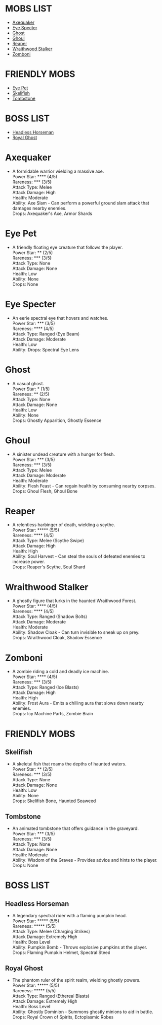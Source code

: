 # MOBS LIST

- [Axequaker](#axequaker)
- [Eye Specter](#eye-specter)
- [Ghost](#ghost)
- [Ghoul](#ghoul)
- [Reaper](#reaper)
- [Wraithwood Stalker](#wraithwood-stalker)
- [Zomboni](#zomboni)

# FRIENDLY MOBS

- [Eye Pet](#eye-pet)
- [Skelifish](#skelifish)
- [Tombstone](#tombstone)

# BOSS LIST

- [Headless Horseman](#headless-horseman)
- [Royal Ghost](#royal-ghost)

# Axequaker

- A formidable warrior wielding a massive axe.  
  Power Star: **** (4/5)  
  Rareness: *** (3/5)  
  Attack Type: Melee  
  Attack Damage: High  
  Health: Moderate  
  Ability: Axe Slam - Can perform a powerful ground slam attack that damages nearby enemies.  
  Drops: Axequaker's Axe, Armor Shards

# Eye Pet

- A friendly floating eye creature that follows the player.  
  Power Star: ** (2/5)  
  Rareness: *** (3/5)  
  Attack Type: None  
  Attack Damage: None  
  Health: Low  
  Ability: None  
  Drops: None

# Eye Specter

- An eerie spectral eye that hovers and watches.  
  Power Star: *** (3/5)  
  Rareness: **** (4/5)  
  Attack Type: Ranged (Eye Beam)  
  Attack Damage: Moderate  
  Health: Low  
  Ability: 
  Drops: Spectral Eye Lens

# Ghost

- A casual ghost.  
  Power Star: * (1/5)  
  Rareness: ** (2/5)  
  Attack Type: None  
  Attack Damage: None  
  Health: Low  
  Ability: None  
  Drops: Ghostly Apparition, Ghostly Essence

# Ghoul

- A sinister undead creature with a hunger for flesh.  
  Power Star: *** (3/5)  
  Rareness: *** (3/5)  
  Attack Type: Melee  
  Attack Damage: Moderate  
  Health: Moderate  
  Ability: Flesh Feast - Can regain health by consuming nearby corpses.  
  Drops: Ghoul Flesh, Ghoul Bone

# Reaper

- A relentless harbinger of death, wielding a scythe.  
  Power Star: ***** (5/5)  
  Rareness: **** (4/5)  
  Attack Type: Melee (Scythe Swipe)  
  Attack Damage: High  
  Health: High  
  Ability: Soul Harvest - Can steal the souls of defeated enemies to increase power.  
  Drops: Reaper's Scythe, Soul Shard

# Wraithwood Stalker

- A ghostly figure that lurks in the haunted Wraithwood Forest.  
  Power Star: **** (4/5)  
  Rareness: **** (4/5)  
  Attack Type: Ranged (Shadow Bolts)  
  Attack Damage: Moderate  
  Health: Moderate  
  Ability: Shadow Cloak - Can turn invisible to sneak up on prey.  
  Drops: Wraithwood Cloak, Shadow Essence

# Zomboni

- A zombie riding a cold and deadly ice machine.  
  Power Star: **** (4/5)  
  Rareness: *** (3/5)  
  Attack Type: Ranged (Ice Blasts)  
  Attack Damage: High  
  Health: High  
  Ability: Frost Aura - Emits a chilling aura that slows down nearby enemies.  
  Drops: Icy Machine Parts, Zombie Brain

# FRIENDLY MOBS

## Skelifish

- A skeletal fish that roams the depths of haunted waters.  
  Power Star: ** (2/5)  
  Rareness: *** (3/5)  
  Attack Type: None  
  Attack Damage: None  
  Health: Low  
  Ability: None  
  Drops: Skelifish Bone, Haunted Seaweed

## Tombstone

- An animated tombstone that offers guidance in the graveyard.  
  Power Star: *** (3/5)  
  Rareness: *** (3/5)  
  Attack Type: None  
  Attack Damage: None  
  Health: Moderate  
  Ability: Wisdom of the Graves - Provides advice and hints to the player.  
  Drops: None

# BOSS LIST

## Headless Horseman

- A legendary spectral rider with a flaming pumpkin head.  
  Power Star: ***** (5/5)  
  Rareness: ***** (5/5)  
  Attack Type: Melee (Charging Strikes)  
  Attack Damage: Extremely High  
  Health: Boss Level  
  Ability: Pumpkin Bomb - Throws explosive pumpkins at the player.  
  Drops: Flaming Pumpkin Helmet, Spectral Steed

## Royal Ghost

- The phantom ruler of the spirit realm, wielding ghostly powers.  
  Power Star: ***** (5/5)  
  Rareness: ***** (5/5)  
  Attack Type: Ranged (Ethereal Blasts)  
  Attack Damage: Extremely High  
  Health: Boss Level  
  Ability: Ghostly Dominion - Summons ghostly minions to aid in battle.  
  Drops: Royal Crown of Spirits, Ectoplasmic Robes
